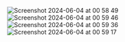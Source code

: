 ![Screenshot 2024-06-04 at 00 58 49](https://github.com/ErenUnal24/FirebaseExercise/assets/92259243/2e295a20-acf1-45f7-9e96-44350d5e72be)
![Screenshot 2024-06-04 at 00 59 46](https://github.com/ErenUnal24/FirebaseExercise/assets/92259243/e37fe07a-03aa-4379-8e43-96461cb6b242)
![Screenshot 2024-06-04 at 00 59 36](https://github.com/ErenUnal24/FirebaseExercise/assets/92259243/4e3fb39f-6d35-41b6-92af-a90ad82ea838)
![Screenshot 2024-06-04 at 00 59 17](https://github.com/ErenUnal24/FirebaseExercise/assets/92259243/41b92f0d-ca5b-40c0-8fee-bf6871930bb4)
